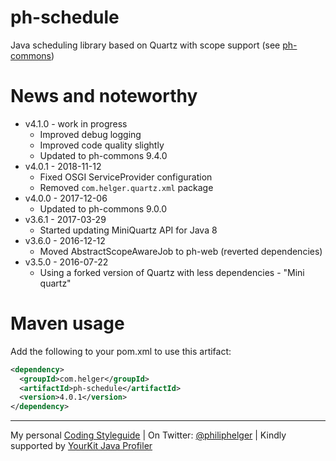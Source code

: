 # ph-schedule

Java scheduling library based on Quartz with scope support (see [ph-commons](https://github.com/phax/ph-commons))

# News and noteworthy

* v4.1.0 - work in progress
    * Improved debug logging
    * Improved code quality slightly
    * Updated to ph-commons 9.4.0
* v4.0.1 - 2018-11-12
    * Fixed OSGI ServiceProvider configuration
    * Removed `com.helger.quartz.xml` package
* v4.0.0 - 2017-12-06
    * Updated to ph-commons 9.0.0
* v3.6.1 - 2017-03-29
    * Started updating MiniQuartz API for Java 8
* v3.6.0 - 2016-12-12
    * Moved AbstractScopeAwareJob to ph-web (reverted dependencies)
* v3.5.0 - 2016-07-22
    * Using a forked version of Quartz with less dependencies - "Mini quartz"  

# Maven usage

Add the following to your pom.xml to use this artifact:

```xml
<dependency>
  <groupId>com.helger</groupId>
  <artifactId>ph-schedule</artifactId>
  <version>4.0.1</version>
</dependency>
```

---

My personal [Coding Styleguide](https://github.com/phax/meta/blob/master/CodingStyleguide.md) |
On Twitter: <a href="https://twitter.com/philiphelger">@philiphelger</a> |
Kindly supported by [YourKit Java Profiler](https://www.yourkit.com)